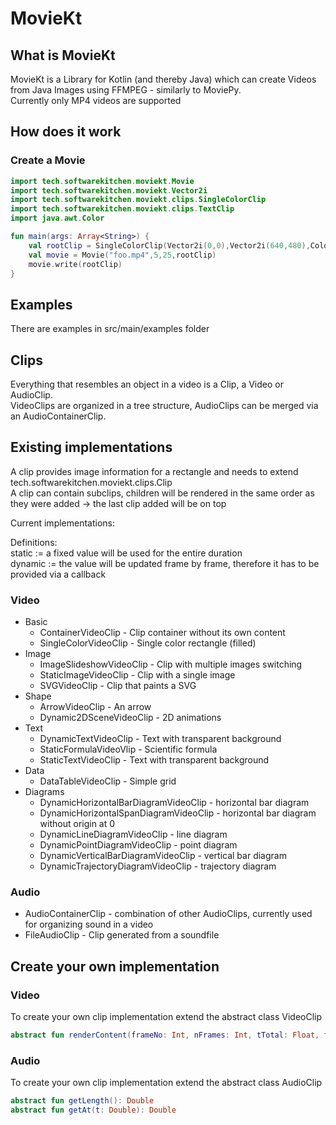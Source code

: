 # MovieKt
## What is MovieKt
MovieKt is a Library for Kotlin (and thereby Java) which can create Videos from
Java Images using FFMPEG - similarly to MoviePy.  
Currently only MP4 videos are supported
## How does it work
### Create a Movie
``` kotlin
import tech.softwarekitchen.moviekt.Movie
import tech.softwarekitchen.moviekt.Vector2i
import tech.softwarekitchen.moviekt.clips.SingleColorClip
import tech.softwarekitchen.moviekt.clips.TextClip
import java.awt.Color

fun main(args: Array<String>) {
    val rootClip = SingleColorClip(Vector2i(0,0),Vector2i(640,480),Color(128,64,64))
    val movie = Movie("foo.mp4",5,25,rootClip)
    movie.write(rootClip)
}

```

## Examples
There are examples in src/main/examples folder

## Clips 
Everything that resembles an object in a video is a Clip, a Video or AudioClip.  
VideoClips are organized in a tree structure, AudioClips can be merged via an AudioContainerClip.

## Existing implementations
A clip provides image information for a rectangle and needs to extend tech.softwarekitchen.moviekt.clips.Clip  
A clip can contain subclips, children will be rendered in the same order as they were added -> the last clip added will be on top

Current implementations:  
  
Definitions:  
static := a fixed value will be used for the entire duration  
dynamic := the value will be updated frame by frame, therefore it has to be provided via a callback

### Video
* Basic
  * ContainerVideoClip - Clip container without its own content
  * SingleColorVideoClip - Single color rectangle (filled)
* Image
  * ImageSlideshowVideoClip - Clip with multiple images switching
  * StaticImageVideoClip - Clip with a single image
  * SVGVideoClip - Clip that paints a SVG
* Shape
  * ArrowVideoClip - An arrow
  * Dynamic2DSceneVideoClip - 2D animations
* Text
  * DynamicTextVideoClip - Text with transparent background
  * StaticFormulaVideoVlip - Scientific formula
  * StaticTextVideoClip - Text with transparent background  
* Data
  * DataTableVideoClip - Simple grid
* Diagrams
  * DynamicHorizontalBarDiagramVideoClip - horizontal bar diagram
  * DynamicHorizontalSpanDiagramVideoClip - horizontal bar diagram without origin at 0
  * DynamicLineDiagramVideoClip - line diagram
  * DynamicPointDiagramVideoClip - point diagram
  * DynamicVerticalBarDiagramVideoClip - vertical bar diagram
  * DynamicTrajectoryDiagramVideoClip - trajectory diagram

### Audio
* AudioContainerClip - combination of other AudioClips, currently used for organizing sound in a video
* FileAudioClip - Clip generated from a soundfile

## Create your own implementation
### Video
To create your own clip implementation extend the abstract class VideoClip
``` kotlin
abstract fun renderContent(frameNo: Int, nFrames: Int, tTotal: Float, tInternal: Float): BufferedImage
```
### Audio
To create your own clip implementation extend the abstract class AudioClip
``` kotlin
abstract fun getLength(): Double
abstract fun getAt(t: Double): Double
```
